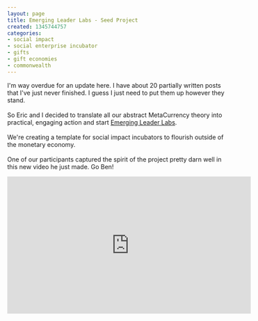 ```yaml
---
layout: page
title: Emerging Leader Labs - Seed Project
created: 1345744757
categories:
- social impact
- social enterprise incubator
- gifts
- gift economies
- commonwealth
---
```

<p>I'm way overdue for an update here. I have about 20 partially written posts that I've just never finished. I guess I just need to put them up however they stand. <br />
<br />
So Eric and I decided to translate all our abstract MetaCurrency theory into practical, engaging action and start <a href="http://www.EmergingLeaderLabs.org">Emerging Leader Labs</a>.<br />
<br />
We're creating a template for social impact incubators to flourish outside of the monetary economy.<br />
<br />
One of our participants captured the spirit of the project pretty darn well in this new video he just made.&nbsp;Go Ben!<br />
</p>

<iframe allowfullscreen="allowfullscreen" frameborder="0" height="315" src="http://www.youtube.com/embed/v3aGoFw04HY" width="560"></iframe>
